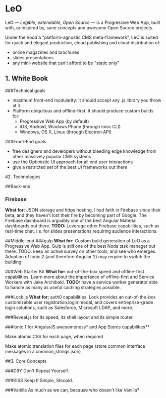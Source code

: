 # LeO
LeO — *Legible, extendable, Open Source* — is a Progressive Web App, built with, or inspired by, sane concepts and awesome Open Source projects. 

Under the hood a "platform-agnostic CMS meta-framework", LeO is suited for quick and elegant production, cloud publishing and cloud distribution of:

 - online magazines and brochures
 - slides presentations 
 - any mini-website that can't afford to be "static only"


## 1. White Book
###Technical goals

 - maximum front-end modularity: it should accept any .js library you throw at it
 - Platform ubiquitous and offline-first. It should produce custom builds for:
	 - Progressive Web App (by default)
	 - iOS, Android, Windows Phone (through Ionic CLI)
	 - Windows, OS X, Linux (through Electron API)

###Front-End goals
 - free designers and developers without bleeding edge knowledge from other massively popular CMS systems
 - use the Optimistic UI approach for all end user interactions
 -  give a restricted set of the best UI frameworks out there




#2. Technologies

##Back-end
### Firebase
**What for:** JSON storage and https hosting. 
I had faith in Firebase since their beta, and they haven't lost their fire by becoming part of Google. The Firebase dashboard is arguably one of the best Angular Material dashboards out there.
**TODO:** Leverage other Firebase capabilities, such as real-time chat, i.e. for slides presentations requiring audience interactions.


##Middle-end
###gulp
**What for:** Custom build generation of LeO as a Progressive Web App. 
Gulp is still one of the best Node task manager out there.
TODO: keep an active survey on other tools, and see who emerges. Adoption of Ionic 2 (and therefore Angular 2) may require to switch the building 

###Web Starter Kit
**What for:** out-of-the-box speed and offline-first capabilities. 
Learn more about the importance of offline-first and Service Workers with Jake Archibald.
**TODO:** have a service worker generator able to handle as many as useful caching strategies possible. 



 
###Lock.js
**What for:** auth0 capabilities. 
Lock provides an out-of-the-box customizable user registration.login modal, and covers entreprise-grade login solutions, such as Salesforce, Microsoft LDAP, and more.

###Reveal.js 
for its speed, its shell layout and its simple router

###Ionic 1
for AngularJS awesomeness* and App Stores capabilities**
 
 

Make atomic CSS for each page, when required

Make atomic translation files for each page (store common interface messages in a common_strings.json)

##3. Core Concepts

###DRY
Don't Repeat Yourself.

###KISS
Keep It Simple, Stoopid.

###Vanilla
As much as we can, because who doesn't like Vanilla?
